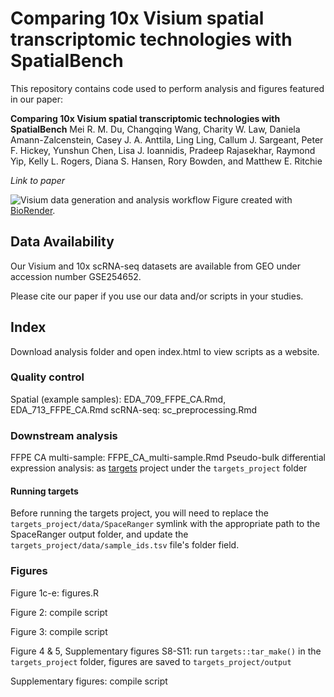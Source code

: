 # Comparing 10x Visium spatial transcriptomic technologies with SpatialBench

This repository contains code used to perform analysis and figures featured in our paper:

**Comparing 10x Visium spatial transcriptomic technologies with SpatialBench** Mei R. M. Du, Changqing Wang, Charity W. Law, Daniela Amann-Zalcenstein, Casey J. A. Anttila, Ling Ling,
Callum J. Sargeant, Peter F. Hickey, Yunshun Chen, Lisa J. Ioannidis, Pradeep Rajasekhar, Raymond Yip, Kelly
L. Rogers, Diana S. Hansen, Rory Bowden, and Matthew E. Ritchie

*Link to paper*

![Visium data generation and analysis workflow](https://github.com/mritchielab/SpatialBench/blob/main/Visium%20workflow.png) 
Figure created with [BioRender](https://biorender.com).



## Data Availability
Our Visium and 10x scRNA-seq datasets are available from GEO under accession number GSE254652.

Please cite our paper if you use our data and/or scripts in your studies.

## Index

Download analysis folder and open index.html to view scripts as a website.

### Quality control

Spatial (example samples): EDA_709_FFPE_CA.Rmd, EDA_713_FFPE_CA.Rmd
scRNA-seq: sc_preprocessing.Rmd

### Downstream analysis

FFPE CA multi-sample: FFPE_CA_multi-sample.Rmd
Pseudo-bulk differential expression analysis: as [targets](https://docs.ropensci.org/targets/) project under the `targets_project` folder

#### Running targets

Before running the targets project, you will need to replace the `targets_project/data/SpaceRanger` symlink with the appropriate path to the SpaceRanger output folder, and update the `targets_project/data/sample_ids.tsv` file's folder field. 

### Figures

Figure 1c-e: figures.R

Figure 2: compile script

Figure 3: compile script

Figure 4 & 5, Supplementary figures S8-S11: run `targets::tar_make()` in the `targets_project` folder, figures are saved to `targets_project/output`

Supplementary figures: compile script
